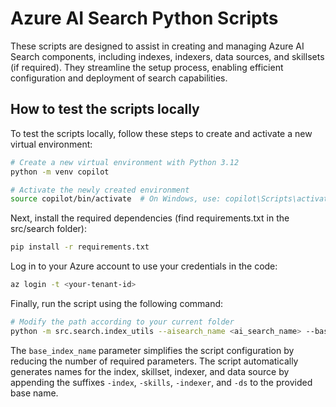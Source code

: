 # Azure AI Search Python Scripts

These scripts are designed to assist in creating and managing Azure AI Search components, including indexes, indexers, data sources, and skillsets (if required). They streamline the setup process, enabling efficient configuration and deployment of search capabilities.

## How to test the scripts locally

To test the scripts locally, follow these steps to create and activate a new virtual environment:

```bash
# Create a new virtual environment with Python 3.12
python -m venv copilot

# Activate the newly created environment
source copilot/bin/activate  # On Windows, use: copilot\Scripts\activate
```

Next, install the required dependencies (find requirements.txt in the src/search folder):

```bash
pip install -r requirements.txt
```

Log in to your Azure account to use your credentials in the code:

```bash
az login -t <your-tenant-id>
```

Finally, run the script using the following command:

```bash
# Modify the path according to your current folder
python -m src.search.index_utils --aisearch_name <ai_search_name> --base_index_name <base_index_name> --openai_api_base <open_ai_endpoint> --subscription_id <subscription_id> --resource_group_name <resource_group_name> --storage_name <storage_name> --container_name <container_name>
```

The `base_index_name` parameter simplifies the script configuration by reducing the number of required parameters. The script automatically generates names for the index, skillset, indexer, and data source by appending the suffixes `-index`, `-skills`, `-indexer`, and `-ds` to the provided base name.
